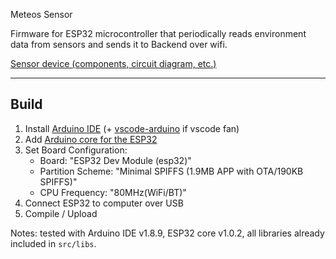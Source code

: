 Meteos Sensor

Firmware for ESP32 microcontroller that periodically reads environment data from sensors and sends it to Backend over wifi.

[Sensor device (components, circuit diagram, etc.)](../docs/sensor/readme.md)

---

Build
---

1. Install [Arduino IDE](https://www.arduino.cc/en/main/software#download) (+ [vscode-arduino](https://github.com/Microsoft/vscode-arduino) if vscode fan)
1. Add [Arduino core for the ESP32](https://github.com/espressif/arduino-esp32)
1. Set Board Configuration:  
    - Board: "ESP32 Dev Module (esp32)"
    - Partition Scheme: "Minimal SPIFFS (1.9MB APP with OTA/190KB SPIFFS)"
    - CPU Frequency: "80MHz(WiFi/BT)"
1. Connect ESP32 to computer over USB
1. Compile / Upload

Notes: tested with Arduino IDE v1.8.9, ESP32 core v1.0.2, all libraries already included in `src/libs`.
